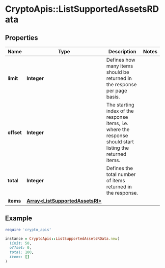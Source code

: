 # CryptoApis::ListSupportedAssetsRData

## Properties

| Name | Type | Description | Notes |
| ---- | ---- | ----------- | ----- |
| **limit** | **Integer** | Defines how many items should be returned in the response per page basis. |  |
| **offset** | **Integer** | The starting index of the response items, i.e. where the response should start listing the returned items. |  |
| **total** | **Integer** | Defines the total number of items returned in the response. |  |
| **items** | [**Array&lt;ListSupportedAssetsRI&gt;**](ListSupportedAssetsRI.md) |  |  |

## Example

```ruby
require 'crypto_apis'

instance = CryptoApis::ListSupportedAssetsRData.new(
  limit: 50,
  offset: 0,
  total: 100,
  items: []
)
```

